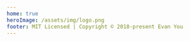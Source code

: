 ```yaml
---
home: true
heroImage: /assets/img/logo.png
footer: MIT Licensed | Copyright © 2018-present Evan You
--- 
```


